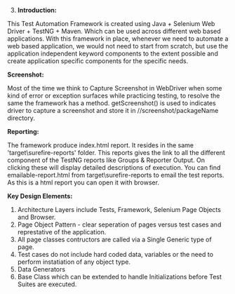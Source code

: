 3. **Introduction:**

This Test Automation Framework is created using Java + Selenium Web Driver + TestNG + Maven. Which can be used across different web based applications. With this framework in place, whenever we need to automate a web based application, we would not need to start from scratch, but use the application independent keyword components to the extent possible and create application specific components for the specific needs.

**Screenshot:**

Most of the time we think to Capture Screenshot in WebDriver when some kind of error or exception surfaces while practicing testing, to resolve the same the framework has a method.
getScreenshot() is used to indicates driver to capture a screenshot and store it in //screenshot/packageName directory.

**Reporting:**

The framework produce index.html report. It resides in the same 'target\surefire-reports' folder. This reports gives the link to all the different component of the TestNG reports like Groups & Reporter Output. On clicking these will display detailed descriptions of execution.
You can find emailable-report.html from target\surefire-reports to email the test reports. As this is a html report you can open it with browser.

**Key Design Elements:**

1. Architecture Layers include Tests, Framework, Selenium Page Objects and Browser.
2. Page Object Pattern - clear seperation of pages versus test cases and represtative of the application.
3. All page classes contructors are called via a Single Generic type of page.
4. Test cases do not include hard coded data, variables or the need to perform instatiation of any object type.
5. Data Generators
6. Base Class which can be extended to handle Initializations before Test Suites are executed.
